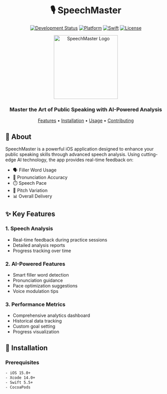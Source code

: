 <div align="center">

# 🎙️ SpeechMaster

[![Development Status](https://img.shields.io/badge/Status-Active-success)](https://github.com/Speeku/SpeechMaster)
[![Platform](https://img.shields.io/badge/Platform-iOS-blue)](https://github.com/Speeku/SpeechMaster)
[![Swift](https://img.shields.io/badge/Swift-100%25-orange)](https://github.com/Speeku/SpeechMaster)
[![License](https://img.shields.io/badge/License-MIT-green)](https://github.com/Speeku/SpeechMaster)

<img src="https://raw.githubusercontent.com/Speeku/SpeechMaster/main/Assets/logo.png" alt="SpeechMaster Logo" width="200"/>

### Master the Art of Public Speaking with AI-Powered Analysis

[Features](#features) • [Installation](#installation) • [Usage](#usage) • [Contributing](#contributing)

</div>

## 🎯 About

SpeechMaster is a powerful iOS application designed to enhance your public speaking skills through advanced speech analysis. Using cutting-edge AI technology, the app provides real-time feedback on:

- 🗣️ Filler Word Usage
- 🎯 Pronunciation Accuracy
- ⏱️ Speech Pace
- 🎵 Pitch Variation
- 📊 Overall Delivery

## ✨ Key Features

### 1. Speech Analysis
- Real-time feedback during practice sessions
- Detailed analysis reports
- Progress tracking over time

### 2. AI-Powered Features
- Smart filler word detection
- Pronunciation guidance
- Pace optimization suggestions
- Voice modulation tips

### 3. Performance Metrics
- Comprehensive analytics dashboard
- Historical data tracking
- Custom goal setting
- Progress visualization

## 🚀 Installation

### Prerequisites
```bash
- iOS 15.0+
- Xcode 14.0+
- Swift 5.5+
- CocoaPods
